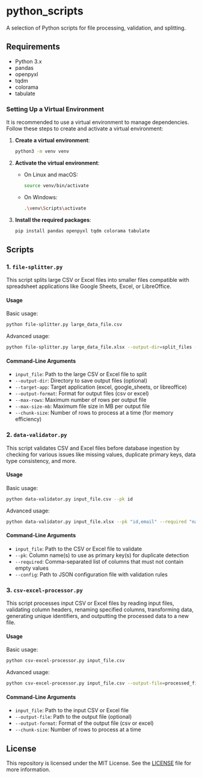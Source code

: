 # python_scripts

A selection of Python scripts for file processing, validation, and splitting.

## Requirements

- Python 3.x
- pandas
- openpyxl
- tqdm
- colorama
- tabulate

### Setting Up a Virtual Environment

It is recommended to use a virtual environment to manage dependencies. Follow these steps to create and activate a virtual environment:

1. **Create a virtual environment**:

   ```sh
   python3 -m venv venv
   ```

2. **Activate the virtual environment**:

   - On Linux and macOS:

     ```sh
     source venv/bin/activate
     ```

   - On Windows:

     ```sh
     .\venv\Scripts\activate
     ```

3. **Install the required packages**:

   ```sh
   pip install pandas openpyxl tqdm colorama tabulate
   ```

## Scripts

### 1. `file-splitter.py`

This script splits large CSV or Excel files into smaller files compatible with spreadsheet applications like Google Sheets, Excel, or LibreOffice.

#### Usage

Basic usage:

```sh
python file-splitter.py large_data_file.csv
```

Advanced usage:

```sh
python file-splitter.py large_data_file.xlsx --output-dir=split_files --target-app=google_sheets --output-format=csv --max-rows=30000 --max-size-mb=15
```

#### Command-Line Arguments

- `input_file`: Path to the large CSV or Excel file to split
- `--output-dir`: Directory to save output files (optional)
- `--target-app`: Target application (excel, google_sheets, or libreoffice)
- `--output-format`: Format for output files (csv or excel)
- `--max-rows`: Maximum number of rows per output file
- `--max-size-mb`: Maximum file size in MB per output file
- `--chunk-size`: Number of rows to process at a time (for memory efficiency)

### 2. `data-validator.py`

This script validates CSV and Excel files before database ingestion by checking for various issues like missing values, duplicate primary keys, data type consistency, and more.

#### Usage

Basic usage:

```sh
python data-validator.py input_file.csv --pk id
```

Advanced usage:

```sh
python data-validator.py input_file.xlsx --pk "id,email" --required "name,email,phone" --config data-validator-config.json
```

#### Command-Line Arguments

- `input_file`: Path to the CSV or Excel file to validate
- `--pk`: Column name(s) to use as primary key(s) for duplicate detection
- `--required`: Comma-separated list of columns that must not contain empty values
- `--config`: Path to JSON configuration file with validation rules

### 3. `csv-excel-processor.py`

This script processes input CSV or Excel files by reading input files, validating column headers, renaming specified columns, transforming data, generating unique identifiers, and outputting the processed data to a new file.

#### Usage

Basic usage:

```sh
python csv-excel-processor.py input_file.csv
```

Advanced usage:

```sh
python csv-excel-processor.py input_file.csv --output-file=processed_file.csv --output-format=csv --chunk-size=5000
```

#### Command-Line Arguments

- `input_file`: Path to the input CSV or Excel file
- `--output-file`: Path to the output file (optional)
- `--output-format`: Format of the output file (csv or excel)
- `--chunk-size`: Number of rows to process at a time

## License

This repository is licensed under the MIT License. See the [LICENSE](LICENSE) file for more information.